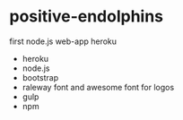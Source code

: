 # positive-endolphins
first node.js web-app heroku

- heroku
- node.js
- bootstrap
- raleway font and awesome font for logos
- gulp
- npm
